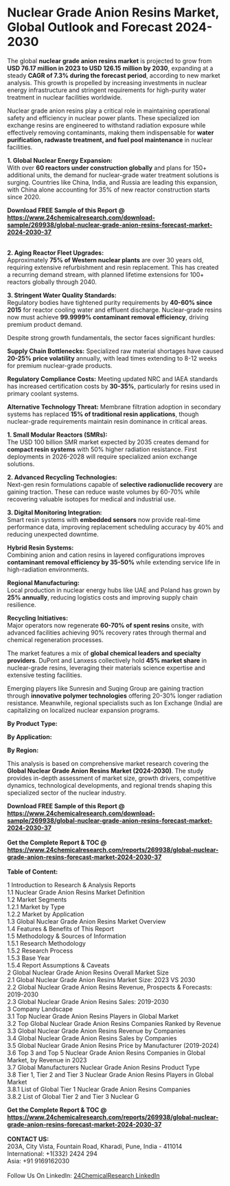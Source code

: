 <h1>Nuclear Grade Anion Resins Market, Global Outlook and Forecast 2024-2030</h1><p>The global <strong>nuclear grade anion resins market</strong> is projected to grow from <strong>USD 76.17 million in 2023 to USD 126.15 million by 2030</strong>, expanding at a steady <strong>CAGR of 7.3% during the forecast period</strong>, according to new market analysis. This growth is propelled by increasing investments in nuclear energy infrastructure and stringent requirements for high-purity water treatment in nuclear facilities worldwide.</p><p>Nuclear grade anion resins play a critical role in maintaining operational safety and efficiency in nuclear power plants. These specialized ion exchange resins are engineered to withstand radiation exposure while effectively removing contaminants, making them indispensable for <strong>water purification, radwaste treatment, and fuel pool maintenance</strong> in nuclear facilities.</p><p><strong>1. Global Nuclear Energy Expansion:</strong><br>
With over <strong>60 reactors under construction globally</strong> and plans for 150+ additional units, the demand for nuclear-grade water treatment solutions is surging. Countries like China, India, and Russia are leading this expansion, with China alone accounting for 35% of new reactor construction starts since 2020.</p><div><b>Download FREE Sample of this Report @ 
            <a href="https://www.24chemicalresearch.com/download-sample/269938/global-nuclear-grade-anion-resins-forecast-market-2024-2030-37">
            https://www.24chemicalresearch.com/download-sample/269938/global-nuclear-grade-anion-resins-forecast-market-2024-2030-37</a></b></div><br><p><strong>2. Aging Reactor Fleet Upgrades:</strong><br>
Approximately <strong>75% of Western nuclear plants</strong> are over 30 years old, requiring extensive refurbishment and resin replacement. This has created a recurring demand stream, with planned lifetime extensions for 100+ reactors globally through 2040.</p><p><strong>3. Stringent Water Quality Standards:</strong><br>
Regulatory bodies have tightened purity requirements by <strong>40-60% since 2015</strong> for reactor cooling water and effluent discharge. Nuclear-grade resins now must achieve <strong>99.9999% contaminant removal efficiency</strong>, driving premium product demand.</p><p>Despite strong growth fundamentals, the sector faces significant hurdles:</p><p><strong>Supply Chain Bottlenecks:</strong> Specialized raw material shortages have caused <strong>20-25% price volatility</strong> annually, with lead times extending to 8-12 weeks for premium nuclear-grade products.</p><p><strong>Regulatory Compliance Costs:</strong> Meeting updated NRC and IAEA standards has increased certification costs by <strong>30-35%</strong>, particularly for resins used in primary coolant systems.</p><p><strong>Alternative Technology Threat:</strong> Membrane filtration adoption in secondary systems has replaced <strong>15% of traditional resin applications</strong>, though nuclear-grade requirements maintain resin dominance in critical areas.</p><p><strong>1. Small Modular Reactors (SMRs):</strong><br>
The USD 100 billion SMR market expected by 2035 creates demand for <strong>compact resin systems</strong> with 50% higher radiation resistance. First deployments in 2026-2028 will require specialized anion exchange solutions.</p><p><strong>2. Advanced Recycling Technologies:</strong><br>
Next-gen resin formulations capable of <strong>selective radionuclide recovery</strong> are gaining traction. These can reduce waste volumes by 60-70% while recovering valuable isotopes for medical and industrial use.</p><p><strong>3. Digital Monitoring Integration:</strong><br>
Smart resin systems with <strong>embedded sensors</strong> now provide real-time performance data, improving replacement scheduling accuracy by 40% and reducing unexpected downtime.</p><p><strong>Hybrid Resin Systems:</strong><br>
  Combining anion and cation resins in layered configurations improves <strong>contaminant removal efficiency by 35-50%</strong> while extending service life in high-radiation environments.</p><p><strong>Regional Manufacturing:</strong><br>
  Local production in nuclear energy hubs like UAE and Poland has grown by <strong>25% annually</strong>, reducing logistics costs and improving supply chain resilience.</p><p><strong>Recycling Initiatives:</strong><br>
  Major operators now regenerate <strong>60-70% of spent resins</strong> onsite, with advanced facilities achieving 90% recovery rates through thermal and chemical regeneration processes.</p><p>The market features a mix of <strong>global chemical leaders and specialty providers</strong>. DuPont and Lanxess collectively hold <strong>45% market share</strong> in nuclear-grade resins, leveraging their materials science expertise and extensive testing facilities.</p><p>Emerging players like Sunresin and Suqing Group are gaining traction through <strong>innovative polymer technologies</strong> offering 20-30% longer radiation resistance. Meanwhile, regional specialists such as Ion Exchange (India) are capitalizing on localized nuclear expansion programs.</p><p><strong>By Product Type:</strong></p><p><strong>By Application:</strong></p><p><strong>By Region:</strong></p><p>This analysis is based on comprehensive market research covering the <strong>Global Nuclear Grade Anion Resins Market (2024-2030)</strong>. The study provides in-depth assessment of market size, growth drivers, competitive dynamics, technological developments, and regional trends shaping this specialized sector of the nuclear industry.</p><div><b>Download FREE Sample of this Report @ 
            <a href="https://www.24chemicalresearch.com/download-sample/269938/global-nuclear-grade-anion-resins-forecast-market-2024-2030-37">
            https://www.24chemicalresearch.com/download-sample/269938/global-nuclear-grade-anion-resins-forecast-market-2024-2030-37</a></b></div><br><div><b>Get the Complete Report & TOC @ 
            <a href="https://www.24chemicalresearch.com/reports/269938/global-nuclear-grade-anion-resins-forecast-market-2024-2030-37">
            https://www.24chemicalresearch.com/reports/269938/global-nuclear-grade-anion-resins-forecast-market-2024-2030-37</a></b></div><br>
            <b>Table of Content:</b><p>1 Introduction to Research & Analysis Reports<br />
    1.1 Nuclear Grade Anion Resins Market Definition<br />
    1.2 Market Segments<br />
        1.2.1 Market by Type<br />
        1.2.2 Market by Application<br />
    1.3 Global Nuclear Grade Anion Resins Market Overview<br />
    1.4 Features & Benefits of This Report<br />
    1.5 Methodology & Sources of Information<br />
        1.5.1 Research Methodology<br />
        1.5.2 Research Process<br />
        1.5.3 Base Year<br />
        1.5.4 Report Assumptions & Caveats<br />
2 Global Nuclear Grade Anion Resins Overall Market Size<br />
    2.1 Global Nuclear Grade Anion Resins Market Size: 2023 VS 2030<br />
    2.2 Global Nuclear Grade Anion Resins Revenue, Prospects & Forecasts: 2019-2030<br />
    2.3 Global Nuclear Grade Anion Resins Sales: 2019-2030<br />
3 Company Landscape<br />
    3.1 Top Nuclear Grade Anion Resins Players in Global Market<br />
    3.2 Top Global Nuclear Grade Anion Resins Companies Ranked by Revenue<br />
    3.3 Global Nuclear Grade Anion Resins Revenue by Companies<br />
    3.4 Global Nuclear Grade Anion Resins Sales by Companies<br />
    3.5 Global Nuclear Grade Anion Resins Price by Manufacturer (2019-2024)<br />
    3.6 Top 3 and Top 5 Nuclear Grade Anion Resins Companies in Global Market, by Revenue in 2023<br />
    3.7 Global Manufacturers Nuclear Grade Anion Resins Product Type<br />
    3.8 Tier 1, Tier 2 and Tier 3 Nuclear Grade Anion Resins Players in Global Market<br />
        3.8.1 List of Global Tier 1 Nuclear Grade Anion Resins Companies<br />
        3.8.2 List of Global Tier 2 and Tier 3 Nuclear G</p><div><b>Get the Complete Report & TOC @ 
            <a href="https://www.24chemicalresearch.com/reports/269938/global-nuclear-grade-anion-resins-forecast-market-2024-2030-37">
            https://www.24chemicalresearch.com/reports/269938/global-nuclear-grade-anion-resins-forecast-market-2024-2030-37</a></b></div><br><b>CONTACT US:</b><br>
            203A, City Vista, Fountain Road, Kharadi, Pune, India - 411014<br>
            International: +1(332) 2424 294<br>
            Asia: +91 9169162030 <br><br>
            Follow Us On LinkedIn: <a href="https://www.linkedin.com/company/24chemicalresearch/">24ChemicalResearch LinkedIn</a>